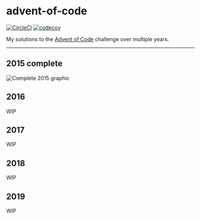 # advent-of-code

[![CircleCI](https://circleci.com/gh/tschady/advent-of-code.svg?style=svg)](https://circleci.com/gh/tschady/advent-of-code)
[![codecov](https://codecov.io/gh/tschady/advent-of-code/branch/master/graph/badge.svg)](https://codecov.io/gh/tschady/advent-of-code)

My solutions to the [Advent of Code](https://adventofcode.com) challenge
over multiple years.

---

## 2015 complete
![Complete 2015 graphic](https://github.com/tschady/advent-of-code/blob/master/doc/2015.gif)

## 2016
WIP

## 2017
WIP

## 2018
WIP

## 2019
WIP
